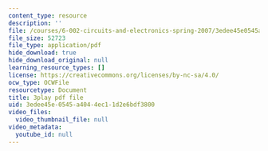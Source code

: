 ```yaml
---
content_type: resource
description: ''
file: /courses/6-002-circuits-and-electronics-spring-2007/3edee45e0545a4044ec11d2e6bdf3800_2vHGYdepKLw.pdf
file_size: 52723
file_type: application/pdf
hide_download: true
hide_download_original: null
learning_resource_types: []
license: https://creativecommons.org/licenses/by-nc-sa/4.0/
ocw_type: OCWFile
resourcetype: Document
title: 3play pdf file
uid: 3edee45e-0545-a404-4ec1-1d2e6bdf3800
video_files:
  video_thumbnail_file: null
video_metadata:
  youtube_id: null
---
```

